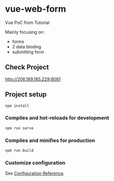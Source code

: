 # vue-web-form

Vue PoC from Tutorial

Mainly focusing on:

* forms
* 2 data binding
* submitting form


## Check Project

http://206.189.185.229:8081

## Project setup
```
npm install
```

### Compiles and hot-reloads for development
```
npm run serve
```

### Compiles and minifies for production
```
npm run build
```

### Customize configuration
See [Configuration Reference](https://cli.vuejs.org/config/).
